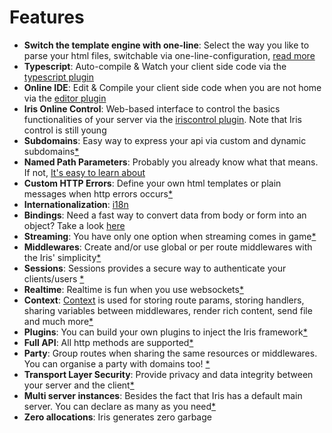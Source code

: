 # Features

* **Switch the template engine with one-line**: Select the way you like to parse your html files, switchable via one-line-configuration, [read more](render.md)
* **Typescript**: Auto-compile & Watch your client side code via the [typescript plugin](plugin-typescript.md)
* **Online IDE**: Edit & Compile your client side code when you are not home via the [editor plugin](plugin-editor.md)
* **Iris Online Control**: Web-based interface to control the basics functionalities of your server via the [iriscontrol plugin](plugin-iriscontrol.md). Note that Iris control is still young
* **Subdomains**: Easy way to express your api via custom and dynamic subdomains[*](subdomains.md)
* **Named Path Parameters**: Probably you already know what that means. If not, [It's easy to learn about](named-parameters.md)
* **Custom HTTP Errors**: Define your own html templates or plain messages when http errors occurs[*](custom-http-errors.md)
* **Internationalization**: [i18n](middleware-internationalization-and-localization.md)
* **Bindings**: Need a fast way to convert data from body or form into an object? Take a look [here](request-body-bind.md)
* **Streaming**: You have only one option when streaming comes in game[*](streaming.md)
* **Middlewares**: Create and/or use global or per route middlewares with the Iris' simplicity[*](middlewares.md)
* **Sessions**:  Sessions provides a secure way to authenticate your clients/users [*](package-sessions.md)
* **Realtime**: Realtime is fun when you use websockets[*](package-websocket.md)
* **Context**: [Context](context.md) is used for storing route params, storing handlers, sharing variables between middlewares, render rich content, send file and much more[*](context.md)
* **Plugins**: You can build your own plugins to  inject the Iris framework[*](plugins.md)
* **Full API**: All http methods are supported[*](api.md)
* **Party**:  Group routes when sharing the same resources or middlewares. You can organise a party with domains too! [*](party.md)
* **Transport Layer Security**: Provide privacy and data integrity between your server and the client[*](tls.md)
* **Multi server instances**: Besides the fact that Iris has a default main server. You can declare as many as you need[*](declaration.md)
* **Zero allocations**: Iris generates zero garbage